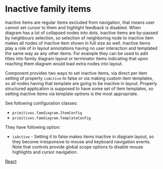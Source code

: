 # Inactive family items
Inactive items are regular items excluded from navigation, that means user cannot set cursor to them and highlight feedback is disabled. When diagram has a lot of collapsed nodes into dots, inactive items are by-passed by neighbours selection, so selection of neighboring node to inactive item makes all nodes of inactive item shown in full size as well. Inactive items play a role of in layout annotations having no user interaction and templated the same way as any other items. For example they can be used to add titles into family diagram layout or terminator items indicating that upon reaching them diagram would load extra nodes into layout.

Component provides two ways to set inactive items, via direct per item setting of property `isActive` to false or via making custom item templates, so all nodes having that template are going to be inactive in layout. Properly structured application is supposed to have some set of item templates, so setting inactive items via template options is the most appropriate.

See following configuration classes:

* `primitives.famdiagram.ItemConfig`
* `primitives.famdiagram.TemplateConfig`

They have following option:

* `isActive` - Setting it to false makes items inactive in diagram layout, so they become irresponsive to mouse and keyboard navigation events. Note that controls provide global scope options to disable mouse highlights and cursor navigation.

[React](../src/Samples/InactiveFamilyItems.js)
